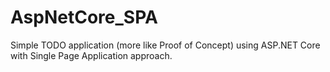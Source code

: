 # AspNetCore_SPA
Simple TODO application (more like Proof of Concept) using ASP.NET Core with Single Page Application approach.
